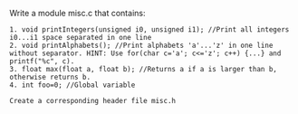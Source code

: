 Write a module misc.c that contains:

    1. void printIntegers(unsigned i0, unsigned i1); //Print all integers i0...i1 space separated in one line
    2. void printAlphabets(); //Print alphabets 'a'...'z' in one line without separator. HINT: Use for(char c='a'; c<='z'; c++) {...} and printf("%c", c).
    3. float max(float a, float b); //Returns a if a is larger than b, otherwise returns b.
    4. int foo=0; //Global variable

    Create a corresponding header file misc.h
